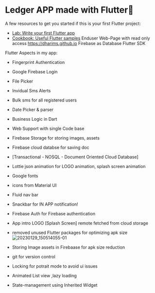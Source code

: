 # Ledger APP made with Flutter💙



A few resources to get you started if this is your first Flutter project:

- [Lab: Write your first Flutter app](https://flutter.dev/docs/get-started/codelab)
- [Cookbook: Useful Flutter samples](https://flutter.dev/docs/cookbook)
Enduser Web-Page with read only access
https://dharims.github.io
Firebase as Database
Flutter SDK

Flutter Aspects in my app:
- Fingerprint Authentication
- Google Firebase Login
- File Picker
- Invidual Sms Alerts
- Bulk sms for all registered users
- Date Picker & parser
- Business Logic in Dart
- Web Support with single Code base 
- Firebase Storage for storing images, assets
- Firebase cloud databse for saving doc 
- [Transactional - NOSQL - Document Oriented Cloud Database]
- Lottie json animation for LOGO animation, splash screen animation
- Google fonts 
- icons from Material UI
- Fluid nav bar
- Snackbar for IN APP notification!
- Firebase Auth for Firebase authentication
- App intro LOGO [Splash Screen] remote fetched from cloud storage 
- removed unused Flutter packages for optimizing apk size![20230129_150514055-01](https://user-images.githubusercontent.com/61396515/215318504-b5e06a36-9939-46bc-89d0-7edeee499670.jpeg)

- Storing Image assets in Firebaase for apk size reduction
- git for version control
- Locking for potrait mode to avoid ui issues 
- Animated List view ,lazy loading 
- State-management using Inherited Widget



